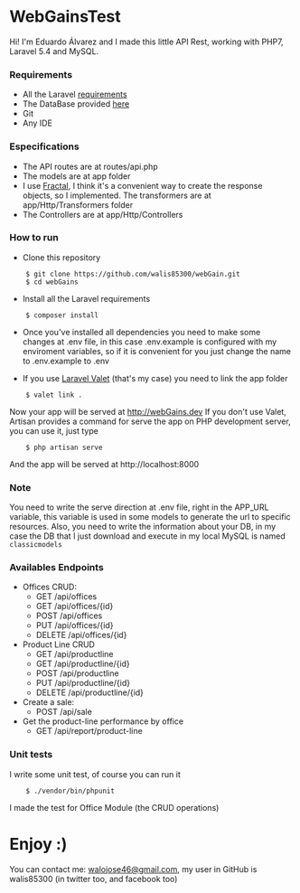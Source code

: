 # WebGainsTest

Hi! I'm Eduardo Álvarez and I made this little API Rest, working with PHP7, Laravel 5.4 and MySQL.

### Requirements
- All the Laravel [requirements](https://laravel.com/docs/5.4/installation#installing-laravel)
- The DataBase provided [here](http://www.mysqltutorial.org/mysql-sample-database.aspx)
- Git
- Any IDE

### Especifications
- The API routes are at routes/api.php
- The models are at app folder
- I use [Fractal](http://fractal.thephpleague.com), I think it's a convenient way to create the response objects, so I implemented. The transformers are at app/Http/Transformers folder
- The Controllers are at app/Http/Controllers

### How to run

- Clone this repository
```
    $ git clone https://github.com/walis85300/webGain.git
    $ cd webGains
```
- Install all the Laravel requirements
```
    $ composer install
```

- Once you've installed all dependencies you need to make some changes at .env file, in this case .env.example is configured with my enviroment variables, so if it is convenient for you just change the name to .env.example to .env


- If you use [Laravel Valet](https://laravel.com/docs/5.4/valet) (that's my case) you need to link the app folder 
```
    $ valet link .
```
Now your app will be served at http://webGains.dev
If you don't use Valet, Artisan provides a command for serve the app on PHP development server, you can use it, just type
```
    $ php artisan serve
```
And the app will be served at http://localhost:8000

### Note 
You need to write the serve direction at .env file, right in the APP_URL variable, this variable is used in some models to generate the url to specific resources. Also, you need to write the information about your DB, in my case the DB that I just download and execute in my local MySQL is named `classicmodels` 
    
### Availables Endpoints 

- Offices CRUD:
    - GET /api/offices
    - GET /api/offices/{id}
    - POST /api/offices 
    - PUT /api/offices/{id}
    - DELETE /api/offices/{id}
- Product Line CRUD
    - GET /api/productline
    - GET /api/productline/{id}
    - POST /api/productline 
    - PUT /api/productline/{id}
    - DELETE /api/productline/{id}
- Create a sale: 
     - POST /api/sale
- Get the product-line performance by office
    - GET /api/report/product-line 

### Unit tests
I write some unit test, of course you can run it
```
    $ ./vendor/bin/phpunit
```
I made the test for Office Module (the CRUD operations)

# Enjoy :) 


You can contact me: walojose46@gmail.com, my user in GitHub is walis85300 (in twitter too, and facebook too)

